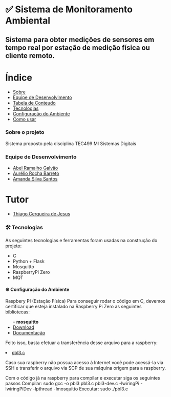 # ✅ Sistema de Monitoramento Ambiental
## Sistema para obter medições de sensores em tempo real por estação de medição física ou cliente remoto.



Índice
=================
<!--ts-->
   * [Sobre](#Sobre)
   * [Equipe de Desenvolvimento](#equipe-de-desenvolvimento)
   * [Tabela de Conteudo](#tabela-de-conteudo)
   * [Tecnologias](#tecnologias)
   * [Configuração do Ambiente](#instalacao)
   * [Como usar](#como-usar)
<!--te-->
### Sobre o projeto
Sistema proposto pela disciplina TEC499 MI Sistemas Digitais 

### Equipe de Desenvolvimento
<div id="equipe">    
    <ul>
	<li><a href="https://github.com/argalvao"> Abel Ramalho Galvão</li>
	<li><a href="https://github.com/aureliobarreto"> Aurélio Rocha Barreto </a></li>
        <li><a href="https://github.com/amandassa"> Amanda Silva Santos </a> </li>
	</ul>
    <h1>Tutor</h1>
    <ul>
        <li><a href="https://github.com/thiagocj">Thiago Cerqueira de Jesus</a></li>
    </ul>
</div>

### 🛠 Tecnologias

As seguintes tecnologias e ferramentas foram usadas na construção do projeto:

- C
- Python + Flask
- Mosquitto
- RaspberryPi Zero
- MQT

#### ⚙️ Configuração do Ambiente
Raspbery PI (Estação Física)
Para conseguir rodar o código em C, devemos certificar que esteja instalado na Raspberry Pi Zero as seguintes bibliotecas:

<ul>
- <b>mosquitto</b>
<li><a href="https://mosquitto.org/download/">Download</a></li>
<li><a href="https://mosquitto.org/api/files/mosquitto-h.html">Documentação</a></li>
</ul>
<p>Feito isso, basta efetuar a transferência desse arquivo para a raspberry:</p>
<li><a href="https://github.com/aureliobarreto/sistema-de-monitoramento-ambiental/blob/main/pbl3.c">pbl3.c</a></li>
<p>Caso sua raspberry não possua acesso à Internet você pode acessá-la via SSH e transferir o arquivo via SCP de sua máquina origem para a raspberry.</p>

<p>Com o código já na raspberry para compilar e executar siga os seguintes passos
Compilar: sudo gcc -o pbl3 pbl3.c pbl3-dev.c -lwiringPi -lwiringPiDev -lpthread -lmosquitto
Executar: sudo ./pbl3.c </p>
